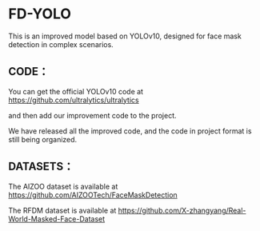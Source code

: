 # FD-YOLO
This is an improved model based on YOLOv10, designed for face mask detection in complex scenarios.

## CODE：
You can get the official  YOLOv10 code at https://github.com/ultralytics/ultralytics

and then add our improvement code to the project.

We have released all the improved code, and the code in project format is still being organized.

## DATASETS：

The AIZOO dataset is available at https://github.com/AIZOOTech/FaceMaskDetection

The RFDM dataset is available at https://github.com/X-zhangyang/Real-World-Masked-Face-Dataset

